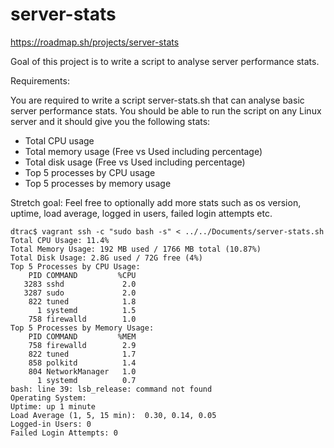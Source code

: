 # server-stats

https://roadmap.sh/projects/server-stats

Goal of this project is to write a script to analyse server performance stats.

Requirements:

You are required to write a script server-stats.sh that can analyse basic server performance stats. You should be able to run the script on any Linux server and it should give you the following stats:

- Total CPU usage
- Total memory usage (Free vs Used including percentage)
- Total disk usage (Free vs Used including percentage)
- Top 5 processes by CPU usage
- Top 5 processes by memory usage

Stretch goal: Feel free to optionally add more stats such as os version, uptime, load average, logged in users, failed login attempts etc.

```
dtrac$ vagrant ssh -c "sudo bash -s" < ../../Documents/server-stats.sh 
Total CPU Usage: 11.4%
Total Memory Usage: 192 MB used / 1766 MB total (10.87%)
Total Disk Usage: 2.8G used / 72G free (4%)
Top 5 Processes by CPU Usage:
    PID COMMAND         %CPU
   3283 sshd             2.0
   3287 sudo             2.0
    822 tuned            1.8
      1 systemd          1.5
    758 firewalld        1.0
Top 5 Processes by Memory Usage:
    PID COMMAND         %MEM
    758 firewalld        2.9
    822 tuned            1.7
    858 polkitd          1.4
    804 NetworkManager   1.0
      1 systemd          0.7
bash: line 39: lsb_release: command not found
Operating System: 
Uptime: up 1 minute
Load Average (1, 5, 15 min):  0.30, 0.14, 0.05
Logged-in Users: 0
Failed Login Attempts: 0

